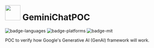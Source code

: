 
# <img src="https://freebiehive.com/wp-content/uploads/2023/12/Google-Gemini-AI-Logo.jpg" width="50" /> GeminiChatPOC

![badge-languages] ![badge-platforms] ![badge-mit]

POC to verify how Google's Generative AI (GenAI) framework will work. 

[badge-platforms]: https://img.shields.io/badge/platforms-iOS-lightgrey.svg
[badge-languages]: https://img.shields.io/badge/language-Swift-orange
[badge-mit]: https://img.shields.io/badge/license-MIT-blue.svg
[GenAI]: https://freebiehive.com/wp-content/uploads/2023/12/Google-Gemini-AI-Logo.jpg
